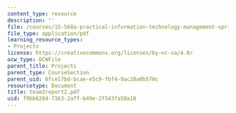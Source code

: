 ```yaml
---
content_type: resource
description: ''
file: /courses/15-568a-practical-information-technology-management-spring-2005/f9bb620471632a7fb49e2f543fa50a10_team2report2.pdf
file_type: application/pdf
learning_resource_types:
- Projects
license: https://creativecommons.org/licenses/by-nc-sa/4.0/
ocw_type: OCWFile
parent_title: Projects
parent_type: CourseSection
parent_uid: 6fce17bd-bcae-e5c9-fbf4-9ac28a0b570c
resourcetype: Document
title: team2report2.pdf
uid: f9bb6204-7163-2a7f-b49e-2f543fa50a10
---
```

